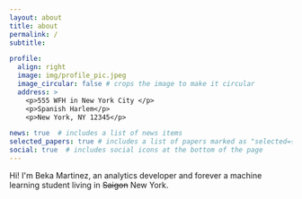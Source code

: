 ```yaml
---
layout: about
title: about
permalink: /
subtitle: 

profile:
  align: right
  image: img/profile_pic.jpeg
  image_circular: false # crops the image to make it circular
  address: >
    <p>555 WFH in New York City </p>
    <p>Spanish Harlem</p>
    <p>New York, NY 12345</p>

news: true  # includes a list of news items
selected_papers: true # includes a list of papers marked as "selected={true}"
social: true  # includes social icons at the bottom of the page
---
```


Hi! I'm Beka Martinez, an analytics developer and forever a machine learning student living in ~~Saigon~~ New York. 

